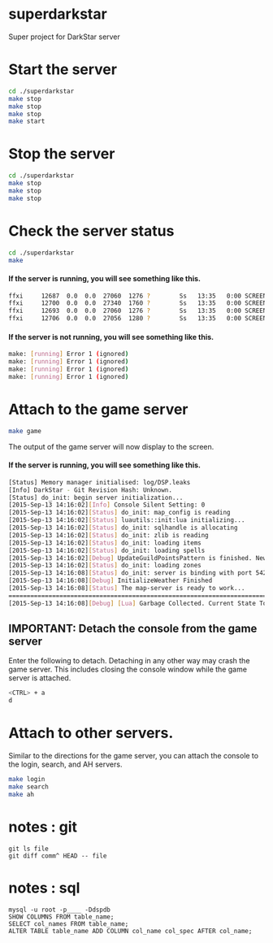 # superdarkstar

Super project for DarkStar server

# Start the server

```bash
cd ./superdarkstar
make stop
make stop
make stop
make start
```

# Stop the server

```bash
cd ./superdarkstar
make stop
make stop
make stop
```

# Check the server status

```bash
cd ./superdarkstar
make
```

#### If the server is running, you will see something like this.

```bash
ffxi     12687  0.0  0.0  27060  1276 ?        Ss   13:35   0:00 SCREEN -d -m -L -S dsconnect ./dsconnect
ffxi     12700  0.0  0.0  27340  1760 ?        Ss   13:35   0:00 SCREEN -d -m -L -S dsgame ./dsgame
ffxi     12693  0.0  0.0  27060  1276 ?        Ss   13:35   0:00 SCREEN -d -m -L -S dssearch ./dssearch
ffxi     12706  0.0  0.0  27056  1280 ?        Ss   13:35   0:00 SCREEN -d -m -S pydarkstar ./pydarkstar.sh broker
```

#### If the server is not running, you will see something like this.

```bash
make: [running] Error 1 (ignored)
make: [running] Error 1 (ignored)
make: [running] Error 1 (ignored)
make: [running] Error 1 (ignored)
```

# Attach to the game server

```bash
make game
```

The output of the game server will now display to the screen.

#### If the server is running, you will see something like this.

```bash
[Status] Memory manager initialised: log/DSP.leaks
[Info] DarkStar - Git Revision Hash: Unknown.
[Status] do_init: begin server initialization...
[2015-Sep-13 14:16:02][Info] Console Silent Setting: 0                    - [OK]
[2015-Sep-13 14:16:02][Status] do_init: map_config is reading             - [OK]
[2015-Sep-13 14:16:02][Status] luautils::init:lua initializing...         - [OK]
[2015-Sep-13 14:16:02][Status] do_init: sqlhandle is allocating           - [OK]
[2015-Sep-13 14:16:02][Status] do_init: zlib is reading                   - [OK]
[2015-Sep-13 14:16:02][Status] do_init: loading items                     - [OK]
[2015-Sep-13 14:16:02][Status] do_init: loading spells                    - [OK]
[2015-Sep-13 14:16:02][Debug] UpdateGuildPointsPattern is finished. New pattern: 3
[2015-Sep-13 14:16:02][Status] do_init: loading zones                     - [OK]
[2015-Sep-13 14:16:08][Status] do_init: server is binding with port 54230 - [OK]
[2015-Sep-13 14:16:08][Debug] InitializeWeather Finished
[2015-Sep-13 14:16:08][Status] The map-server is ready to work...
=======================================================================
[2015-Sep-13 14:16:08][Debug] [Lua] Garbage Collected. Current State Top: 0
```

## IMPORTANT: Detach the console from the game server

Enter the following to detach.  Detaching in any other way may crash the game server.  This includes closing the console window while the game server is attached.

```bash
<CTRL> + a
d
```

# Attach to other servers.

Similar to the directions for the game server, you can attach the console to the login, search, and AH servers.

```bash
make login
make search
make ah
```

# notes : git

```git
git ls file
git diff comm^ HEAD -- file
```

# notes : sql

```mysql
mysql -u root -p____ -Ddspdb
SHOW COLUMNS FROM table_name;
SELECT col_names FROM table_name;
ALTER TABLE table_name ADD COLUMN col_name col_spec AFTER col_name;
```
